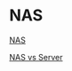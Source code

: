 # NAS

[NAS](https://www.rixin.info/a/5535.html)

[NAS vs Server](http://www.tong-pao.com/193.html)


